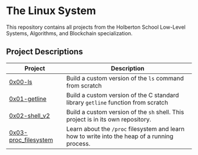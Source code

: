 # The Linux System

This repository contains all projects from the Holberton School Low-Level Systems, Algorithms, and Blockchain specialization.

## Project Descriptions

| Project      | Description |
|--------------|-------------|
| [0x00-ls](./0x00-ls)      | Build a custom version of the `ls` command from scratch |
| [0x01-getline](./0x01-getline) | Build a custom version of the C standard library `getline` function from scratch |
| [0x02-shell_v2](https://github.com/jicruz96/shell_v2) | Build a custom version of the `sh` shell. This project is in its own repository. |
| [0x03-proc_filesystem](./0x03-proc_filesystem) | Learn about the `/proc` filesystem and learn how to write into the heap of a running process. |
